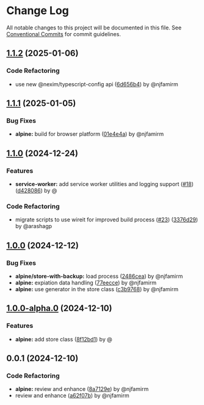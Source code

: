 # Change Log

All notable changes to this project will be documented in this file.
See [Conventional Commits](https://conventionalcommits.org) for commit guidelines.

## [1.1.2](https://github.com/the-nexim/nanolib/compare/@nexim/alpine@1.1.1...@nexim/alpine@1.1.2) (2025-01-06)

### Code Refactoring

* use new @nexim/typescript-config api ([6d656b4](https://github.com/the-nexim/nanolib/commit/6d656b483f27d556e59bdcec1220511c5c819cc8)) by @njfamirm

## [1.1.1](https://github.com/the-nexim/nanolib/compare/@nexim/alpine@1.1.0...@nexim/alpine@1.1.1) (2025-01-05)

### Bug Fixes

* **alpine:** build for browser platform ([01e4e4a](https://github.com/the-nexim/nanolib/commit/01e4e4afc16ef6ceab61c58bb942395c6450dcd0)) by @njfamirm

## [1.1.0](https://github.com/the-nexim/nanolib/compare/@nexim/alpine@1.0.0...@nexim/alpine@1.1.0) (2024-12-24)

### Features

* **service-worker:** add service worker utilities and logging support ([#18](https://github.com/the-nexim/nanolib/issues/18)) ([d428086](https://github.com/the-nexim/nanolib/commit/d428086dd98fbb5dfd077d14de4de8dd29ed78dc)) by @

### Code Refactoring

* migrate scripts to use wireit for improved build process ([#23](https://github.com/the-nexim/nanolib/issues/23)) ([3376d29](https://github.com/the-nexim/nanolib/commit/3376d2944332f3f28a91eba6b63a8fa981faf774)) by @arashagp

## [1.0.0](https://github.com/the-nexim/nanolib/compare/@nexim/alpine@1.0.0-alpha.0...@nexim/alpine@1.0.0) (2024-12-12)

### Bug Fixes

* **alpine/store-with-backup:** load process ([2486cea](https://github.com/the-nexim/nanolib/commit/2486cea693e1101c6bd9fd47410a96cc6e225bd5)) by @njfamirm
* **alpine:** expiation data handling ([77eecce](https://github.com/the-nexim/nanolib/commit/77eecce118b11c2b00f9a90a5de2d74d11e67b2a)) by @njfamirm
* **alpine:** use generator in the store class ([c3b9768](https://github.com/the-nexim/nanolib/commit/c3b9768e9958f85ac244db4c3c5a0cb2e96c64fc)) by @njfamirm

## [1.0.0-alpha.0](https://github.com/the-nexim/nanolib/compare/@nexim/alpine@0.0.1...@nexim/alpine@1.0.0-alpha.0) (2024-12-10)

### Features

* **alpine:** add store class ([8f12bd1](https://github.com/the-nexim/nanolib/commit/8f12bd1edfee62e4e92c1bbef67584b4aea05533)) by @

## 0.0.1 (2024-12-10)

### Code Refactoring

* **alpine:** review and enhance ([8a7129e](https://github.com/the-nexim/nanolib/commit/8a7129edbef39c080acedae7ef75a9be16b05a03)) by @njfamirm
* review and enhance ([a62f07b](https://github.com/the-nexim/nanolib/commit/a62f07be7649daa5380e2c0ad03cf33a9861c129)) by @njfamirm
